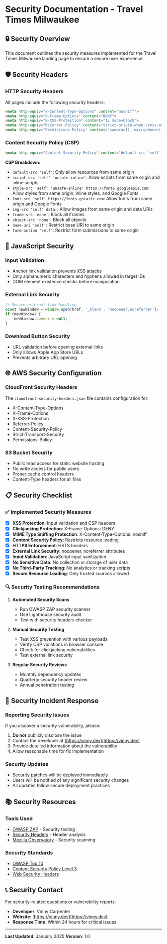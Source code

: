 # Security Documentation - Travel Times Milwaukee

## 🔒 Security Overview

This document outlines the security measures implemented for the Travel Times Milwaukee landing page to ensure a secure user experience.

## 🛡️ Security Headers

### HTTP Security Headers
All pages include the following security headers:

```html
<meta http-equiv="X-Content-Type-Options" content="nosniff">
<meta http-equiv="X-Frame-Options" content="DENY">
<meta http-equiv="X-XSS-Protection" content="1; mode=block">
<meta http-equiv="Referrer-Policy" content="strict-origin-when-cross-origin">
<meta http-equiv="Permissions-Policy" content="camera=(), microphone=(), geolocation=()">
```

### Content Security Policy (CSP)
```html
<meta http-equiv="Content-Security-Policy" content="default-src 'self'; script-src 'self' 'unsafe-inline'; style-src 'self' 'unsafe-inline' https://fonts.googleapis.com; font-src 'self' https://fonts.gstatic.com; img-src 'self' data:; connect-src 'self'; frame-src 'none'; object-src 'none'; base-uri 'self'; form-action 'self';">
```

**CSP Breakdown:**
- `default-src 'self'`: Only allow resources from same origin
- `script-src 'self' 'unsafe-inline'`: Allow scripts from same origin and inline scripts
- `style-src 'self' 'unsafe-inline' https://fonts.googleapis.com`: Allow styles from same origin, inline styles, and Google Fonts
- `font-src 'self' https://fonts.gstatic.com`: Allow fonts from same origin and Google Fonts
- `img-src 'self' data:`: Allow images from same origin and data URIs
- `frame-src 'none'`: Block all iframes
- `object-src 'none'`: Block all objects
- `base-uri 'self'`: Restrict base URI to same origin
- `form-action 'self'`: Restrict form submissions to same origin

## 🔐 JavaScript Security

### Input Validation
- Anchor link validation prevents XSS attacks
- Only alphanumeric characters and hyphens allowed in target IDs
- DOM element existence checks before manipulation

### External Link Security
```javascript
// Secure external link handling
const newWindow = window.open(href, '_blank', 'noopener,noreferrer');
if (newWindow) {
    newWindow.opener = null;
}
```

### Download Button Security
- URL validation before opening external links
- Only allows Apple App Store URLs
- Prevents arbitrary URL opening

## 🌐 AWS Security Configuration

### CloudFront Security Headers
The `cloudfront-security-headers.json` file contains configuration for:
- X-Content-Type-Options
- X-Frame-Options
- X-XSS-Protection
- Referrer-Policy
- Content-Security-Policy
- Strict-Transport-Security
- Permissions-Policy

### S3 Bucket Security
- Public read access for static website hosting
- No write access for public users
- Proper cache control headers
- Content-Type headers for all files

## 📋 Security Checklist

### ✅ Implemented Security Measures

- [x] **XSS Protection**: Input validation and CSP headers
- [x] **Clickjacking Protection**: X-Frame-Options: DENY
- [x] **MIME Type Sniffing Protection**: X-Content-Type-Options: nosniff
- [x] **Content Security Policy**: Restricts resource loading
- [x] **HTTPS Enforcement**: HSTS headers
- [x] **External Link Security**: noopener, noreferrer attributes
- [x] **Input Validation**: JavaScript input sanitization
- [x] **No Sensitive Data**: No collection or storage of user data
- [x] **No Third-Party Tracking**: No analytics or tracking scripts
- [x] **Secure Resource Loading**: Only trusted sources allowed

### 🔍 Security Testing Recommendations

1. **Automated Security Scans**
   - Run OWASP ZAP security scanner
   - Use Lighthouse security audit
   - Test with security headers checker

2. **Manual Security Testing**
   - Test XSS prevention with various payloads
   - Verify CSP violations in browser console
   - Check for clickjacking vulnerabilities
   - Test external link security

3. **Regular Security Reviews**
   - Monthly dependency updates
   - Quarterly security header review
   - Annual penetration testing

## 🚨 Security Incident Response

### Reporting Security Issues
If you discover a security vulnerability, please:
1. **Do not** publicly disclose the issue
2. Contact the developer at [https://vinny.dev](https://vinny.dev)
3. Provide detailed information about the vulnerability
4. Allow reasonable time for fix implementation

### Security Updates
- Security patches will be deployed immediately
- Users will be notified of any significant security changes
- All updates follow secure deployment practices

## 📚 Security Resources

### Tools Used
- [OWASP ZAP](https://owasp.org/www-project-zap/) - Security testing
- [Security Headers](https://securityheaders.com/) - Header analysis
- [Mozilla Observatory](https://observatory.mozilla.org/) - Security scanning

### Security Standards
- [OWASP Top 10](https://owasp.org/www-project-top-ten/)
- [Content Security Policy Level 3](https://www.w3.org/TR/CSP3/)
- [Web Security Headers](https://developer.mozilla.org/en-US/docs/Web/HTTP/Headers#security)

## 📞 Security Contact

For security-related questions or vulnerability reports:
- **Developer**: Vinny Carpenter
- **Website**: [https://vinny.dev](https://vinny.dev)
- **Response Time**: Within 24 hours for critical issues

---

**Last Updated**: January 2025
**Version**: 1.0 